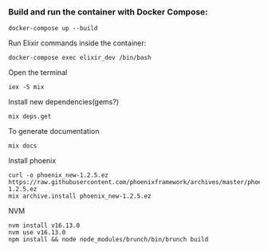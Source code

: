 ### Build and run the container with Docker Compose:

```
docker-compose up --build
```

Run Elixir commands inside the container:

```
docker-compose exec elixir_dev /bin/bash
```

Open the terminal
```
iex -S mix
```

Install new dependencies(gems?)
```
mix deps.get
```

To generate documentation
```
mix docs
```

Install phoenix
```
curl -o phoenix_new-1.2.5.ez https://raw.githubusercontent.com/phoenixframework/archives/master/phoenix_new-1.2.5.ez
mix archive.install phoenix_new-1.2.5.ez
```

NVM
```
nvm install v16.13.0
nvm use v16.13.0
npm install && node node_modules/brunch/bin/brunch build
```
